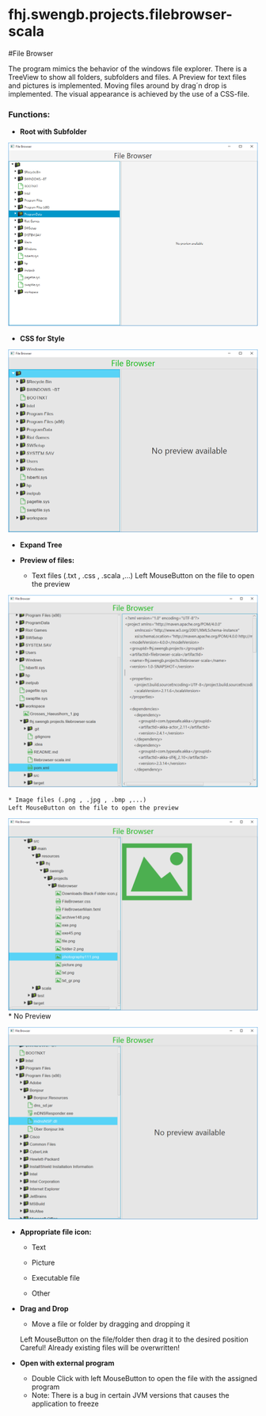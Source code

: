 # fhj.swengb.projects.filebrowser-scala

#File Browser

The program mimics the behavior of the windows file explorer. There is a TreeView to show all folders, subfolders and files.
A Preview for text files and pictures is implemented. Moving files around by drag´n drop is implemented.
The visual appearance is achieved by the use of a CSS-file.


### __Functions:__

* __Root with Subfolder__

![Ohne CSS](ohne_css.png)

* __CSS for Style__

![Startansicht](Startansicht.png)

* __Expand Tree__ 

* __Preview of files:__

    * Text files (.txt , .css , .scala ,...)
    Left MouseButton on the file to open the preview

![Text Ansicht](TXT_Preview.png)
    
    * Image files (.png , .jpg , .bmp ,...)
    Left MouseButton on the file to open the preview

![Bilder Ansicht](Picture_Preview.png)
    * No Preview

![Bilder Ansicht](No_preview.png)

* __Appropriate file icon:__

    * Text
    
    * Picture
    
    * Executable file
    
    * Other

* __Drag and Drop__
    * Move a file or folder by dragging and dropping it

    Left MouseButton on the file/folder then drag it to the desired position
    Careful! Already existing files will be overwritten!


* __Open with external program__

    * Double Click with left MouseButton to open the file with the assigned program
    * Note: There is a bug in certain JVM versions that causes the application to freeze





